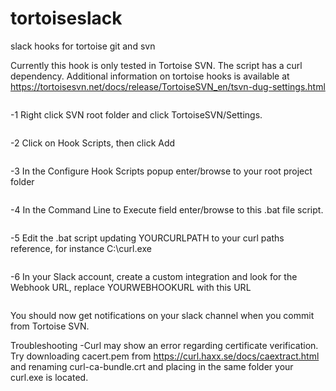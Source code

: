 # tortoiseslack
slack hooks for tortoise git and svn

Currently this hook is only tested in Tortoise SVN. The script has a curl dependency. Additional information on tortoise hooks is available at https://tortoisesvn.net/docs/release/TortoiseSVN_en/tsvn-dug-settings.html
```
```
-1 Right click SVN root folder and click TortoiseSVN/Settings.
```
```
-2 Click on Hook Scripts, then click Add
```
```
-3 In the Configure Hook Scripts popup enter/browse to your root project folder
```
```
-4 In the Command Line to Execute field enter/browse to this .bat file script.
```
```
-5 Edit the .bat script updating YOURCURLPATH to your curl paths reference, for instance C:\curl.exe
```
```
-6 In your Slack account, create a custom integration and look for the Webhook URL, replace YOURWEBHOOKURL with this URL
```
```
You should now get notifications on your slack channel when you commit from Tortoise SVN.

Troubleshooting
-Curl may show an error regarding certificate verification. Try downloading cacert.pem from https://curl.haxx.se/docs/caextract.html and renaming curl-ca-bundle.crt and placing in the same folder your curl.exe is located.



